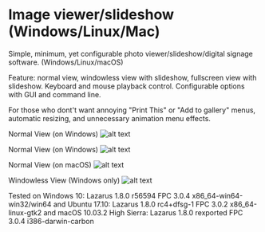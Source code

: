 # Image viewer/slideshow (Windows/Linux/Mac)
Simple, minimum, yet configurable photo viewer/slideshow/digital signage software. (Windows/Linux/macOS)

Feature: normal view, windowless view with slideshow, fullscreen view with slideshow. Keyboard and mouse playback control. 
Configurable options with GUI and command line.

For those who dont't want annoying "Print This" or "Add to gallery" menus, automatic resizing, and unnecessary animation menu effects. 


Normal View (on Windows)
![alt text](https://github.com/torumyax/Image-viewer/blob/master/files/bin/ImageViewerScreenshot1.png?raw=true)

Normal View (on Windows)
![alt text](https://github.com/torumyax/Image-viewer/blob/master/files/bin/Screenshot%20from%202018-02-20%2021-19-26.jpg?raw=true)

Normal View (on macOS)
![alt text](https://github.com/torumyax/Image-viewer/blob/master/files/bin/Mac%202018-02-20%2018.34.57.png?raw=true)

Windowless View (Windows only)
![alt text](https://github.com/torumyax/Image-viewer/blob/master/files/bin/ImageViewerScreenshot3.png?raw=true)



Tested on 
Windows 10: Lazarus 1.8.0 r56594 FPC 3.0.4 x86_64-win64-win32/win64
and Ubuntu 17.10: Lazarus 1.8.0 rc4+dfsg-1 FPC 3.0.2 x86_64-linux-gtk2
and macOS 10.03.2 High Sierra: Lazarus 1.8.0 rexported FPC 3.0.4 i386-darwin-carbon
